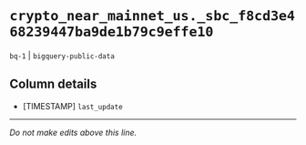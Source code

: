 # `crypto_near_mainnet_us._sbc_f8cd3e468239447ba9de1b79c9effe10`
`bq-1` | `bigquery-public-data`

## Column details
* [TIMESTAMP] `last_update`

-------------------------------------------------------------------------------
*Do not make edits above this line.*
